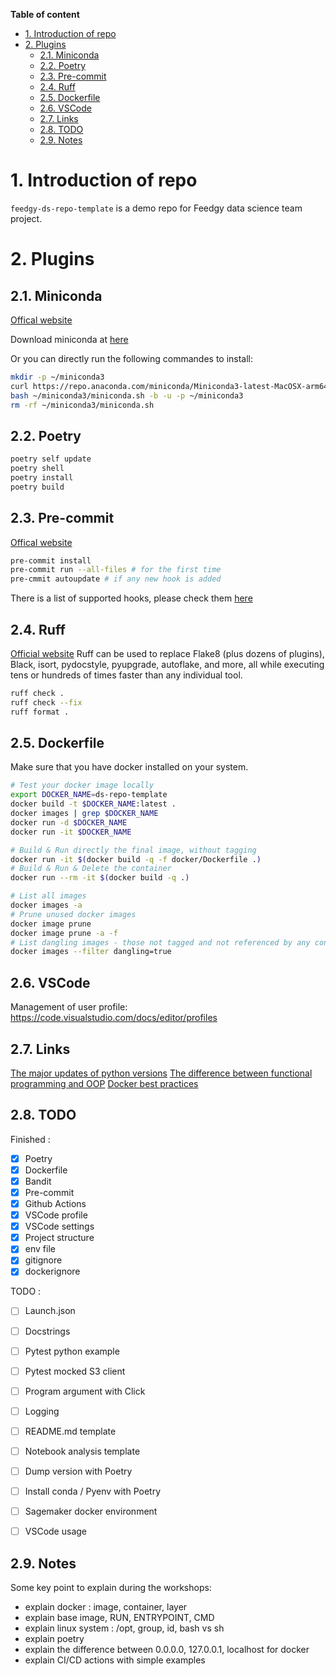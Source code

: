 **Table of content**
- [1. Introduction of repo](#1-introduction-of-repo)
- [2. Plugins](#2-plugins)
  - [2.1. Miniconda](#21-miniconda)
  - [2.2. Poetry](#22-poetry)
  - [2.3. Pre-commit](#23-pre-commit)
  - [2.4. Ruff](#24-ruff)
  - [2.5. Dockerfile](#25-dockerfile)
  - [2.6. VSCode](#26-vscode)
  - [2.7. Links](#27-links)
  - [2.8. TODO](#28-todo)
  - [2.9. Notes](#29-notes)

# 1. Introduction of repo

`feedgy-ds-repo-template` is a demo repo for Feedgy data science team project.

# 2. Plugins
## 2.1. Miniconda
[Offical website]([https://](https://docs.anaconda.com/free/miniconda/))

Download miniconda at [here]([https://](https://docs.anaconda.com/free/miniconda/))

Or you can directly run the following commandes to install:
```bash
mkdir -p ~/miniconda3
curl https://repo.anaconda.com/miniconda/Miniconda3-latest-MacOSX-arm64.sh -o ~/miniconda3/miniconda.sh
bash ~/miniconda3/miniconda.sh -b -u -p ~/miniconda3
rm -rf ~/miniconda3/miniconda.sh
```

## 2.2. Poetry
```bash
poetry self update
poetry shell
poetry install
poetry build
```

## 2.3. Pre-commit
[Offical website](https://pre-commit.com/)
```bash
pre-commit install
pre-commit run --all-files # for the first time
pre-cmmit autoupdate # if any new hook is added
```
There is a list of supported hooks, please check them [here]([https://](https://pre-commit.com/hooks.html))


## 2.4. Ruff
[Official website](https://docs.astral.sh/ruff/)
Ruff can be used to replace Flake8 (plus dozens of plugins), Black, isort,
pydocstyle, pyupgrade, autoflake, and more, all while executing tens or
hundreds of times faster than any individual tool.

```bash
ruff check .
ruff check --fix
ruff format .
```
## 2.5. Dockerfile
Make sure that you have docker installed on your system.

```bash
# Test your docker image locally
export DOCKER_NAME=ds-repo-template
docker build -t $DOCKER_NAME:latest .
docker images | grep $DOCKER_NAME
docker run -d $DOCKER_NAME
docker run -it $DOCKER_NAME

# Build & Run directly the final image, without tagging
docker run -it $(docker build -q -f docker/Dockerfile .)
# Build & Run & Delete the container
docker run --rm -it $(docker build -q .)

# List all images
docker images -a
# Prune unused docker images
docker image prune
docker image prune -a -f
# List dangling images - those not tagged and not referenced by any container
docker images --filter dangling=true
```

## 2.6. VSCode

Management of user profile:
https://code.visualstudio.com/docs/editor/profiles


## 2.7. Links
[The major updates of python versions]([https://](https://www.nicholashairs.com/posts/major-changes-between-python-versions/))
[The difference between functional programming and OOP]([https://](https://www.datacamp.com/tutorial/functional-programming-vs-object-oriented-programming))
[Docker best practices]([https://](https://testdriven.io/blog/docker-best-practices/))

## 2.8. TODO

Finished :
- [x] Poetry
- [x] Dockerfile
- [x] Bandit
- [x] Pre-commit
- [x] Github Actions
- [x] VSCode profile
- [x] VSCode settings
- [x] Project structure
- [x] env file
- [x] gitignore
- [x] dockerignore

TODO :
- [ ] Launch.json
- [ ] Docstrings
- [ ] Pytest python example
- [ ] Pytest mocked S3 client
- [ ] Program argument with Click
- [ ] Logging
- [ ] README.md template
- [ ] Notebook analysis template
- [ ] Dump version with Poetry
- [ ] Install conda / Pyenv with Poetry
- [ ] Sagemaker docker environment
- [ ] VSCode usage


## 2.9. Notes

Some key point to explain during the workshops:
- explain docker : image, container, layer
- explain base image, RUN, ENTRYPOINT, CMD
- explain linux system : /opt, group, id, bash vs sh
- explain poetry
- explain the difference between 0.0.0.0, 127.0.0.1, localhost for docker
- explain CI/CD actions with simple examples
